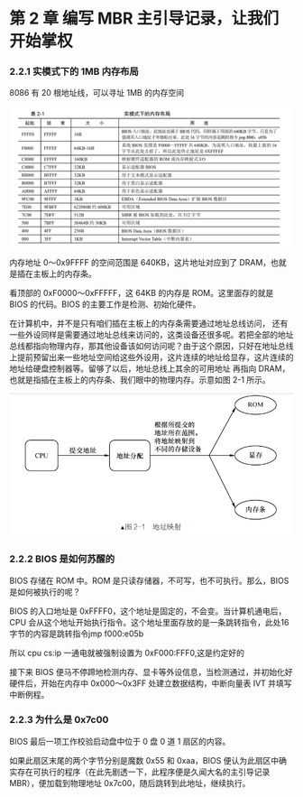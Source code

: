 # 第 2 章 编写 MBR 主引导记录，让我们开始掌权

### 2.2.1 实模式下的 1MB 内存布局 

8086 有 20 根地址线，可以寻址 1MB 的内存空间

![](./images/1M内存实模式下的布局.png)

内存地址 0～0x9FFFF 的空间范围是 640KB，这片地址对应到了 DRAM，也就是插在主板上的内存条。

看顶部的 0xF0000～0xFFFFF，这 64KB 的内存是 ROM。这里面存的就是 BIOS 的代码。BIOS 的主要工作是检测、初始化硬件。

在计算机中，并不是只有咱们插在主板上的内存条需要通过地址总线访问，
还有一些外设同样是需要通过地址总线来访问的，这类设备还很多呢。若把全部的地址总线都指向物理内存，那其他设备该如何访问呢？由于这个原因，只好在地址总线上提前预留出来一些地址空间给这些外设用，这片连续的地址给显存，这片连续的地址给硬盘控制器等。留够了以后，地址总线上其余的可用地址
再指向 DRAM，也就是指插在主板上的内存条、我们眼中的物理内存。示意如图 2-1 所示。

![](./images/地址映射.png)

### 2.2.2 BIOS 是如何苏醒的

BIOS 存储在 ROM 中。ROM 是只读存储器，不可写，也不可执行。那么，BIOS 是如何被执行的呢？

BIOS 的入口地址是 0xFFFF0，这个地址是固定的，不会变。当计算机通电后，CPU 会从这个地址开始执行指令。这个地址里面存放的是一条跳转指令，此处16 字节的内容是跳转指令jmp f000:e05b 

所以 cpu cs:ip 一通电就被强制设置为 0xF000:FFF0,这是约定好的

接下来 BIOS 便马不停蹄地检测内存、显卡等外设信息，当检测通过，并初始化好硬件后，开始在内存中 0x000～0x3FF 处建立数据结构，中断向量表 IVT 并填写中断例程。

### 2.2.3 为什么是 0x7c00 

BIOS 最后一项工作校验启动盘中位于 0 盘 0 道 1 扇区的内容。

如果此扇区末尾的两个字节分别是魔数 0x55 和 0xaa，BIOS 便认为此扇区中确实存在可执行的程序（在此先剧透一下，此程序便是久闻大名的主引导记录 MBR），便加载到物理地址 0x7c00，随后跳转到此地址，继续执行。

